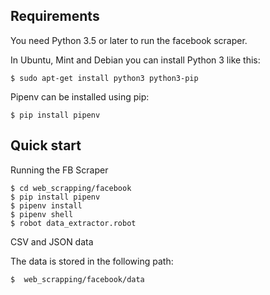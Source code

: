 Requirements
------------

You need Python 3.5 or later to run the facebook scraper.

In Ubuntu, Mint and Debian you can install Python 3 like this:

    $ sudo apt-get install python3 python3-pip

Pipenv can be installed using pip:

    $ pip install pipenv

Quick start
-----------

Running the FB Scraper

    $ cd web_scrapping/facebook
    $ pip install pipenv
    $ pipenv install
    $ pipenv shell
    $ robot data_extractor.robot

CSV and JSON data

The data is stored in the following path:

    $  web_scrapping/facebook/data

